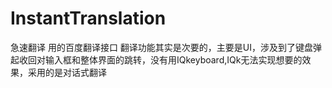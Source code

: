# InstantTranslation
急速翻译
用的百度翻译接口
翻译功能其实是次要的，主要是UI，涉及到了键盘弹起收回对输入框和整体界面的跳转，没有用IQkeyboard,IQk无法实现想要的效果，采用的是对话式翻译

